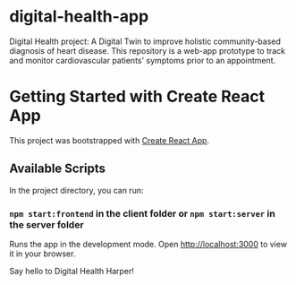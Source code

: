 # digital-health-app
Digital Health project: A Digital Twin to improve holistic community-based diagnosis of heart disease. This repository is a web-app prototype to track and monitor cardiovascular patients' symptoms prior to an appointment.

# Getting Started with Create React App

This project was bootstrapped with [Create React App](https://github.com/facebook/create-react-app).

## Available Scripts

In the project directory, you can run:

### `npm start:frontend` in the client folder or `npm start:server` in the server folder

Runs the app in the development mode.
Open [http://localhost:3000](http://localhost:3000) to view it in your browser.

Say hello to Digital Health Harper!